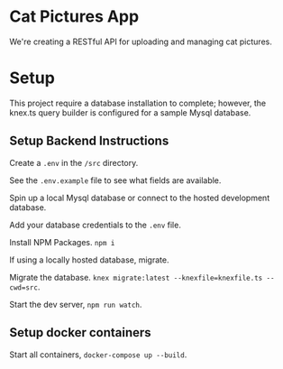 # Cat Pictures App

We're creating a RESTful API for uploading and managing cat pictures.

# Setup

This project require a database installation to complete; however, the knex.ts query builder is configured for a sample Mysql database.

## Setup Backend Instructions

Create a `.env` in the `/src` directory.

See the `.env.example` file to see what fields are available.

Spin up a local Mysql database or connect to the hosted development database.

Add your database credentials to the `.env` file.

Install NPM Packages. `npm i`

If using a locally hosted database, migrate.

Migrate the database. `knex migrate:latest --knexfile=knexfile.ts --cwd=src`.

Start the dev server, `npm run watch`.

## Setup docker containers

Start all containers, `docker-compose up --build`.
